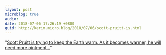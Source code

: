 ```yaml
---
layout: post
microblog: true
audio: 
date: 2018-07-06 17:26:19 +0800
guid: http://kerim.micro.blog/2018/07/06/scott-pruitt-is.html
---
```

"[Scott Pruitt is trying to keep the Earth warm. As it becomes warmer, he will need more ointment…](https://www.washingtonpost.com/blogs/compost/wp/2018/07/05/keep-scott-pruitt-moist/?utm_term=.8e32cc9e6537)"
